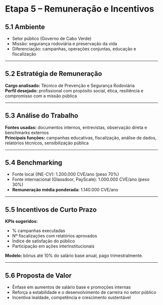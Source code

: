 # Etapa 5 – Remuneração e Incentivos

## 5.1 Ambiente
- Setor público (Governo de Cabo Verde)  
- Missão: segurança rodoviária e preservação da vida  
- Diferenciação: campanhas, operações conjuntas, educação e fiscalização  

---

## 5.2 Estratégia de Remuneração
**Cargo analisado:** Técnico de Prevenção e Segurança Rodoviária  
**Perfil desejado:** profissional com propósito social, ética, resiliência e compromisso com a missão pública  

---

## 5.3 Análise do Trabalho
**Fontes usadas:** documentos internos, entrevistas, observação direta e benchmarks externos  
**Principais funções:** campanhas educativas, fiscalização, análise de dados, relatórios técnicos, sensibilização pública  

---

## 5.4 Benchmarking
- Fonte local (INE-CV): 1.200.000 CVE/ano (peso 70%)  
- Fonte internacional (Glassdoor, PayScale): 1.000.000 CVE/ano (peso 30%)  
- **Remuneração média ponderada:** 1.140.000 CVE/ano  

---

## 5.5 Incentivos de Curto Prazo
**KPIs sugeridos:**  
- % campanhas executadas  
- Nº fiscalizações com relatórios aprovados  
- Índice de satisfação do público  
- Participação em ações interinstitucionais  

**Modelo:** bônus até 10% do salário base anual, pago trimestralmente.  

---

## 5.6 Proposta de Valor
- Ênfase em aumentos de salário base e promoções internas  
- Reforça a estabilidade e o desenvolvimento de carreira no setor público  
- Incentiva lealdade, competência e crescimento sustentável  
